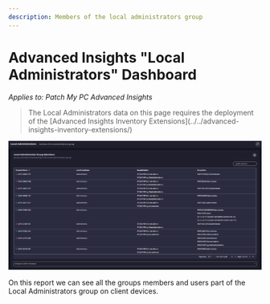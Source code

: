 ```yaml
---
description: Members of the local administrators group
---
```


# Advanced Insights "Local Administrators" Dashboard

_Applies to: Patch My PC Advanced Insights_

> The Local Administrators data on this page requires the deployment of the \[Advanced Insights Inventory Extensions]\(../../advanced-insights-inventory-extensions/)

![](/_images/image-(2168).png)

On this report we can see all the groups members and users part of the Local Administrators group on client devices.